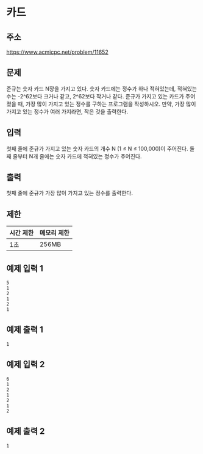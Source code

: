 # 카드

## 주소
https://www.acmicpc.net/problem/11652

## 문제
준규는 숫자 카드 N장을 가지고 있다. 숫자 카드에는 정수가 하나 적혀있는데, 적혀있는 수는 -2^62보다 크거나 같고, 2^62보다 작거나 같다.
준규가 가지고 있는 카드가 주어졌을 때, 가장 많이 가지고 있는 정수를 구하는 프로그램을 작성하시오. 만약, 가장 많이 가지고 있는 정수가 여러 가지라면, 작은 것을 출력한다.

## 입력
첫째 줄에 준규가 가지고 있는 숫자 카드의 개수 N (1 ≤ N ≤ 100,000)이 주어진다. 둘째 줄부터 N개 줄에는 숫자 카드에 적혀있는 정수가 주어진다.

## 출력
첫째 줄에 준규가 가장 많이 가지고 있는 정수를 출력한다.

## 제한
| 시간 제한 | 메모리 제한 |
| ------ | ------ |
| 1초 | 256MB |

## 예제 입력 1
``` plaintext 
5
1
2
1
2
1
```
## 예제 출력 1
``` plaintext 
1
```
## 예제 입력 2
``` plaintext 
6
1
2
1
2
1
2
```
## 예제 출력 2
``` plaintext 
1
```

